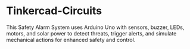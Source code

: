 # Tinkercad-Circuits
This Safety Alarm System uses Arduino Uno with sensors, buzzer, LEDs, motors, and solar power to detect threats, trigger alerts, and simulate mechanical actions for enhanced safety and control.
